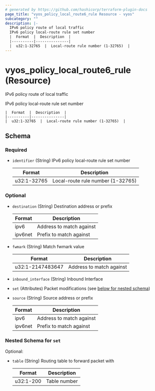 ```yaml
---
# generated by https://github.com/hashicorp/terraform-plugin-docs
page_title: "vyos_policy_local_route6_rule Resource - vyos"
subcategory: ""
description: |-
  IPv6 policy route of local traffic
  IPv6 policy local-route rule set number
  |  Format  |  Description  |
  |----------|---------------|
  |  u32:1-32765  |  Local-route rule number (1-32765)  |
---
```


# vyos_policy_local_route6_rule (Resource)

IPv6 policy route of local traffic

IPv6 policy local-route rule set number

    |  Format  |  Description  |
    |----------|---------------|
    |  u32:1-32765  |  Local-route rule number (1-32765)  |



<!-- schema generated by tfplugindocs -->
## Schema

### Required

- `identifier` (String) IPv6 policy local-route rule set number

    |  Format  |  Description  |
    |----------|---------------|
    |  u32:1-32765  |  Local-route rule number (1-32765)  |

### Optional

- `destination` (String) Destination address or prefix

    |  Format  |  Description  |
    |----------|---------------|
    |  ipv6  |  Address to match against  |
    |  ipv6net  |  Prefix to match against  |
- `fwmark` (String) Match fwmark value

    |  Format  |  Description  |
    |----------|---------------|
    |  u32:1-2147483647  |  Address to match against  |
- `inbound_interface` (String) Inbound Interface
- `set` (Attributes) Packet modifications (see [below for nested schema](#nestedatt--set))
- `source` (String) Source address or prefix

    |  Format  |  Description  |
    |----------|---------------|
    |  ipv6  |  Address to match against  |
    |  ipv6net  |  Prefix to match against  |

<a id="nestedatt--set"></a>
### Nested Schema for `set`

Optional:

- `table` (String) Routing table to forward packet with

    |  Format  |  Description  |
    |----------|---------------|
    |  u32:1-200  |  Table number  |
